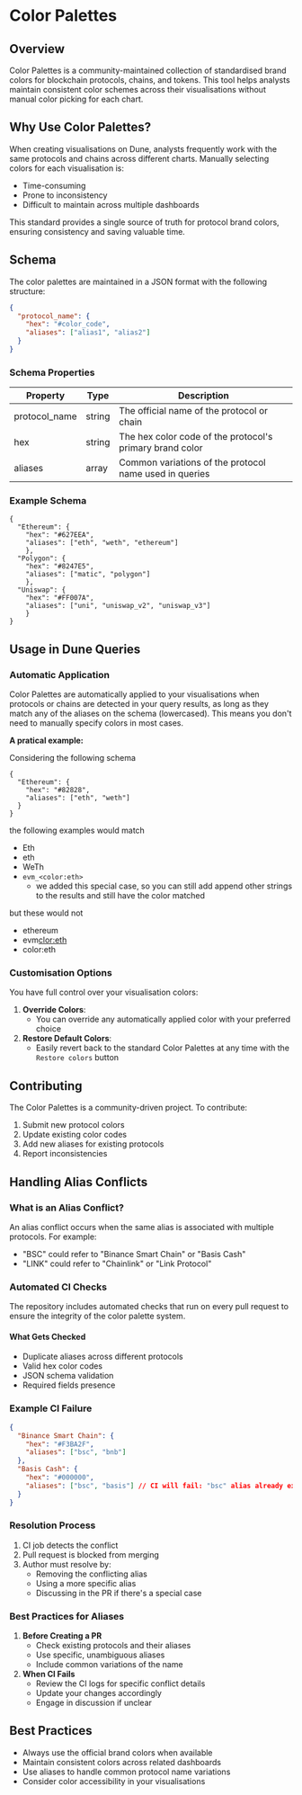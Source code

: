 # Color Palettes

## Overview

Color Palettes is a community-maintained collection of standardised brand colors for blockchain protocols, chains, and tokens. This tool helps analysts maintain consistent color schemes across their visualisations without manual color picking for each chart.

## Why Use Color Palettes?

When creating visualisations on Dune, analysts frequently work with the same protocols and chains across different charts. Manually selecting colors for each visualisation is:

- Time-consuming
- Prone to inconsistency
- Difficult to maintain across multiple dashboards

This standard provides a single source of truth for protocol brand colors, ensuring consistency and saving valuable time.

## Schema

The color palettes are maintained in a JSON format with the following structure:

```json
{
  "protocol_name": {
    "hex": "#color_code",
    "aliases": ["alias1", "alias2"]
  }
}
```

### Schema Properties

| Property      | Type   | Description                                              |
| ------------- | ------ | -------------------------------------------------------- |
| protocol_name | string | The official name of the protocol or chain               |
| hex           | string | The hex color code of the protocol's primary brand color |
| aliases       | array  | Common variations of the protocol name used in queries   |

### Example Schema

```
{
  "Ethereum": {
    "hex": "#627EEA",
    "aliases": ["eth", "weth", "ethereum"]
    },
  "Polygon": {
    "hex": "#8247E5",
    "aliases": ["matic", "polygon"]
    },
  "Uniswap": {
    "hex": "#FF007A",
    "aliases": ["uni", "uniswap_v2", "uniswap_v3"]
    }
}
```

## Usage in Dune Queries

### Automatic Application

Color Palettes are automatically applied to your visualisations when protocols or chains are detected in your query results, as long as they match any of the aliases on the schema (lowercased). This means you don't need to manually specify colors in most cases.

**A pratical example:**

Considering the following schema

```
{
  "Ethereum": {
    "hex": "#82828",
    "aliases": ["eth", "weth"]
  }
}
```

the following examples would match

- Eth
- eth
- WeTh
- `evm_<color:eth>`
  - we added this special case, so you can still add append other strings to the results and still have the color matched

but these would not

- ethereum
- evm<clor:eth>
- color:eth

### Customisation Options

You have full control over your visualisation colors:

1. **Override Colors**:
   - You can override any automatically applied color with your preferred choice
2. **Restore Default Colors**:
   - Easily revert back to the standard Color Palettes at any time with the `Restore colors` button

## Contributing

The Color Palettes is a community-driven project. To contribute:

1. Submit new protocol colors
2. Update existing color codes
3. Add new aliases for existing protocols
4. Report inconsistencies

## Handling Alias Conflicts

### What is an Alias Conflict?

An alias conflict occurs when the same alias is associated with multiple protocols. For example:

- "BSC" could refer to "Binance Smart Chain" or "Basis Cash"
- "LINK" could refer to "Chainlink" or "Link Protocol"

### Automated CI Checks

The repository includes automated checks that run on every pull request to ensure the integrity of the color palette system.

#### What Gets Checked

- Duplicate aliases across different protocols
- Valid hex color codes
- JSON schema validation
- Required fields presence

### Example CI Failure

```json
{
  "Binance Smart Chain": {
    "hex": "#F3BA2F",
    "aliases": ["bsc", "bnb"]
  },
  "Basis Cash": {
    "hex": "#000000",
    "aliases": ["bsc", "basis"] // CI will fail: "bsc" alias already exists
  }
}
```

### Resolution Process

1. CI job detects the conflict
2. Pull request is blocked from merging
3. Author must resolve by:
   - Removing the conflicting alias
   - Using a more specific alias
   - Discussing in the PR if there's a special case

### Best Practices for Aliases

1. **Before Creating a PR**
   - Check existing protocols and their aliases
   - Use specific, unambiguous aliases
   - Include common variations of the name
2. **When CI Fails**
   - Review the CI logs for specific conflict details
   - Update your changes accordingly
   - Engage in discussion if unclear

## Best Practices

- Always use the official brand colors when available
- Maintain consistent colors across related dashboards
- Use aliases to handle common protocol name variations
- Consider color accessibility in your visualisations
